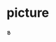 # picture

![image](https://github.com/chen66712/picture/blob/61c93566d4cef3b0478edd8202181fd85d16d271/kkk.bmp)
